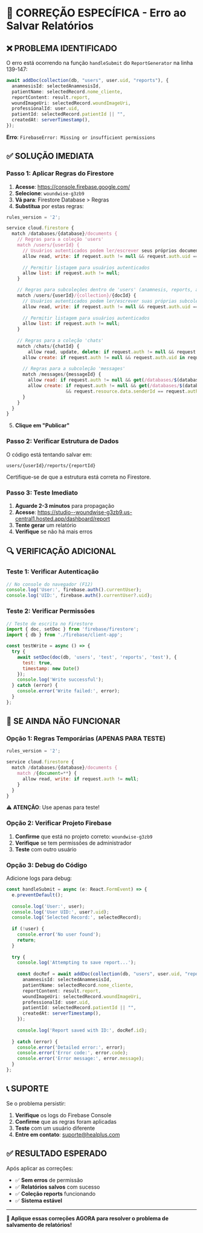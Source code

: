 # 🚨 CORREÇÃO ESPECÍFICA - Erro ao Salvar Relatórios

## ❌ **PROBLEMA IDENTIFICADO**

O erro está ocorrendo na função `handleSubmit` do `ReportGenerator` na linha 139-147:

```typescript
await addDoc(collection(db, "users", user.uid, "reports"), {
  anamnesisId: selectedAnamnesisId,
  patientName: selectedRecord.nome_cliente,
  reportContent: result.report,
  woundImageUri: selectedRecord.woundImageUri,
  professionalId: user.uid,
  patientId: selectedRecord.patientId || "", 
  createdAt: serverTimestamp(),
});
```

**Erro**: `FirebaseError: Missing or insufficient permissions`

## ✅ **SOLUÇÃO IMEDIATA**

### **Passo 1: Aplicar Regras do Firestore**

1. **Acesse**: https://console.firebase.google.com/
2. **Selecione**: `woundwise-g3zb9`
3. **Vá para**: Firestore Database > Regras
4. **Substitua** por estas regras:

```javascript
rules_version = '2';

service cloud.firestore {
  match /databases/{database}/documents {
    // Regras para a coleção 'users'
    match /users/{userId} {
      // Usuários autenticados podem ler/escrever seus próprios documentos
      allow read, write: if request.auth != null && request.auth.uid == userId;
      
      // Permitir listagem para usuários autenticados
      allow list: if request.auth != null;
    }

    // Regras para subcoleções dentro de 'users' (anamnesis, reports, assessments, etc.)
    match /users/{userId}/{collection}/{docId} {
      // Usuários autenticados podem ler/escrever suas próprias subcoleções
      allow read, write: if request.auth != null && request.auth.uid == userId;
      
      // Permitir listagem para usuários autenticados
      allow list: if request.auth != null;
    }
    
    // Regras para a coleção 'chats'
    match /chats/{chatId} {
    	allow read, update, delete: if request.auth != null && request.auth.uid in resource.data.participants;
      allow create: if request.auth != null && request.auth.uid in request.resource.data.participants;
      
      // Regras para a subcoleção 'messages'
      match /messages/{messageId} {
      	allow read: if request.auth != null && get(/databases/$(database)/documents/chats/$(chatId)).data.participants.hasAny([request.auth.uid]);
        allow create: if request.auth != null && get(/databases/$(database)/documents/chats/$(chatId)).data.participants.hasAny([request.auth.uid])
                      && request.resource.data.senderId == request.auth.uid;
      }
    }
  }
}
```

5. **Clique em "Publicar"**

### **Passo 2: Verificar Estrutura de Dados**

O código está tentando salvar em:
```
users/{userId}/reports/{reportId}
```

Certifique-se de que a estrutura está correta no Firestore.

### **Passo 3: Teste Imediato**

1. **Aguarde 2-3 minutos** para propagação
2. **Acesse**: https://studio--woundwise-g3zb9.us-central1.hosted.app/dashboard/report
3. **Tente gerar** um relatório
4. **Verifique** se não há mais erros

## 🔍 **VERIFICAÇÃO ADICIONAL**

### **Teste 1: Verificar Autenticação**

```javascript
// No console do navegador (F12)
console.log('User:', firebase.auth().currentUser);
console.log('UID:', firebase.auth().currentUser?.uid);
```

### **Teste 2: Verificar Permissões**

```javascript
// Teste de escrita no Firestore
import { doc, setDoc } from 'firebase/firestore';
import { db } from './firebase/client-app';

const testWrite = async () => {
  try {
    await setDoc(doc(db, 'users', 'test', 'reports', 'test'), {
      test: true,
      timestamp: new Date()
    });
    console.log('Write successful');
  } catch (error) {
    console.error('Write failed:', error);
  }
};
```

## 🚨 **SE AINDA NÃO FUNCIONAR**

### **Opção 1: Regras Temporárias (APENAS PARA TESTE)**

```javascript
rules_version = '2';

service cloud.firestore {
  match /databases/{database}/documents {
    match /{document=**} {
      allow read, write: if request.auth != null;
    }
  }
}
```

⚠️ **ATENÇÃO**: Use apenas para teste!

### **Opção 2: Verificar Projeto Firebase**

1. **Confirme** que está no projeto correto: `woundwise-g3zb9`
2. **Verifique** se tem permissões de administrador
3. **Teste** com outro usuário

### **Opção 3: Debug do Código**

Adicione logs para debug:

```typescript
const handleSubmit = async (e: React.FormEvent) => {
  e.preventDefault();
  
  console.log('User:', user);
  console.log('User UID:', user?.uid);
  console.log('Selected Record:', selectedRecord);
  
  if (!user) {
    console.error('No user found');
    return;
  }
  
  try {
    console.log('Attempting to save report...');
    
    const docRef = await addDoc(collection(db, "users", user.uid, "reports"), {
      anamnesisId: selectedAnamnesisId,
      patientName: selectedRecord.nome_cliente,
      reportContent: result.report,
      woundImageUri: selectedRecord.woundImageUri,
      professionalId: user.uid,
      patientId: selectedRecord.patientId || "", 
      createdAt: serverTimestamp(),
    });
    
    console.log('Report saved with ID:', docRef.id);
    
  } catch (error) {
    console.error('Detailed error:', error);
    console.error('Error code:', error.code);
    console.error('Error message:', error.message);
  }
};
```

## 📞 **SUPORTE**

Se o problema persistir:

1. **Verifique** os logs do Firebase Console
2. **Confirme** que as regras foram aplicadas
3. **Teste** com um usuário diferente
4. **Entre em contato**: suporte@healplus.com

## ✅ **RESULTADO ESPERADO**

Após aplicar as correções:

- ✅ **Sem erros** de permissão
- ✅ **Relatórios salvos** com sucesso
- ✅ **Coleção reports** funcionando
- ✅ **Sistema estável**

---

**🚀 Aplique essas correções AGORA para resolver o problema de salvamento de relatórios!**
